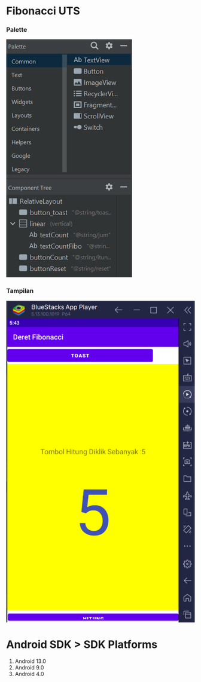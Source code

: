 # Fibonacci UTS

### Palette
![](other/fotos/palette.png)

### Tampilan
![](other/fotos/tampil.png)

# Android SDK > SDK Platforms
1. Android 13.0
2. Android 9.0
3. Android 4.0